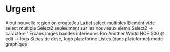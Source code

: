 Urgent
================
Ajout nouvelle region on createJeu
Label select multiples
Element vide select multiple
Select2 seuleument sur les nouveaux elems
Select2 => caractère '
Ercans larges bandes inférieures
Rm Another World NOE
500 @ edit -> logs
Si pas de desc, logo plateforme
Listes (dans plateforme) mode graphique
